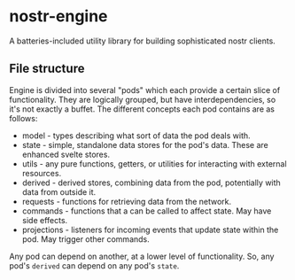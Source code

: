 # nostr-engine

A batteries-included utility library for building sophisticated nostr clients.

## File structure

Engine is divided into several "pods" which each provide a certain slice of functionality. They are logically grouped, but have interdependencies, so it's not exactly a buffet. The different concepts each pod contains are as follows:

- model - types describing what sort of data the pod deals with.
- state - simple, standalone data stores for the pod's data. These are enhanced svelte stores.
- utils - any pure functions, getters, or utilities for interacting with external resources.
- derived - derived stores, combining data from the pod, potentially with data from outside it.
- requests - functions for retrieving data from the network.
- commands - functions that a can be called to affect state. May have side effects.
- projections - listeners for incoming events that update state within the pod. May trigger other commands.

Any pod can depend on another, at a lower level of functionality. So, any pod's `derived` can depend on any pod's `state`.
